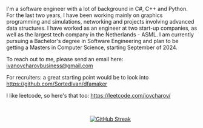 
I'm a software engineer with a lot of background in C#, C++ and Python. 
For the last two years, I have been working mainly on graphics programming and simulations, networking and projects involving advanced data structures. 
I have worked as an engineer at two start-up companies, as well as the largest tech company in the Netherlands - ASML.
I am currently pursuing a Bachelor's degree in Software Engineering and plan to be getting a Masters in Computer Science, starting September of 2024.

To reach out to me, please send an email here: ivanovcharovbusiness@gmail.com

For recruiters: a great starting point would be to look into https://github.com/SortedIvan/dfamaker

I like leetcode, so here's that too:
https://leetcode.com/iovcharov/

<br/> 

&nbsp;&nbsp;&nbsp;&nbsp;&nbsp;&nbsp;&nbsp;&nbsp;&nbsp;&nbsp;&nbsp;&nbsp;&nbsp;&nbsp;&nbsp;&nbsp;&nbsp;&nbsp;&nbsp;&nbsp;&nbsp;&nbsp;&nbsp;&nbsp;&nbsp;&nbsp;&nbsp;&nbsp;&nbsp;&nbsp;&nbsp;&nbsp;&nbsp;&nbsp;&nbsp;&nbsp;&nbsp;&nbsp;&nbsp;&nbsp;&nbsp;&nbsp;&nbsp;&nbsp;&nbsp;&nbsp;&nbsp;&nbsp;&nbsp;&nbsp;&nbsp;&nbsp;&nbsp;&nbsp;&nbsp;&nbsp;[![GitHub Streak](https://streak-stats.demolab.com?user=sortedivan&theme=dark)](https://git.io/streak-stats)

